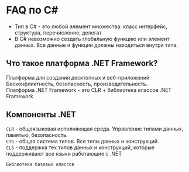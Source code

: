 # FAQ по C#
- Тип в C# - это любой элемент множества: класс интерфейс, структура, перечисление, делегат.
- В C# невозможно создать глобальную функцию или элемент данных. Все данные и функции должны находиться внутри типа.

## Что такое платформа .NET Framework?
Платформа для создания десктопных и веб-приложений. Бесконфликтность, безопасность, производительность.  
Платформа .NET Framework - это CLR + библиотека классов .NET Framework

## Компоненты .NET
`CLR` - общеязыковая исполняющая среда. Управление типами данных, памятью, безопасность.  
`CTS` - общая система типов. Все типы данных и конструкций.  
`CLS` - поддержка тех типов данных и конструкций, которые поддерживают все языки работающие с .NET

`Библиотека базовых классов`
